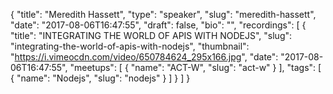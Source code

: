 {
  "title": "Meredith Hassett",
  "type": "speaker",
  "slug": "meredith-hassett",
  "date": "2017-08-06T16:47:55",
  "draft": false,
  "bio": "",
  "recordings": [
    {
      "title": "INTEGRATING THE WORLD OF APIS WITH NODEJS",
      "slug": "integrating-the-world-of-apis-with-nodejs",
      "thumbnail": "https://i.vimeocdn.com/video/650784624_295x166.jpg",
      "date": "2017-08-06T16:47:55",
      "meetups": [
        {
          "name": "ACT-W",
          "slug": "act-w"
        }
      ],
      "tags": [
        {
          "name": "Nodejs",
          "slug": "nodejs"
        }
      ]
    }
  ]
}